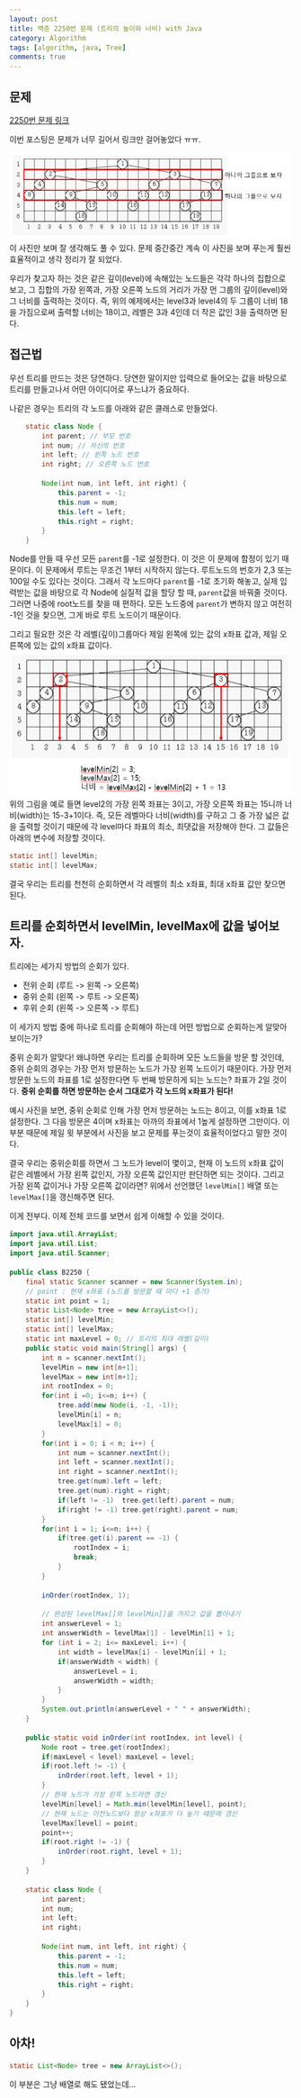 ```yaml
---
layout: post
title: 백준 2250번 문제 (트리의 높이와 너비) with Java
category: Algorithm
tags: [algorithm, java, Tree]
comments: true
---
```

## 문제
[2250번 문제 링크](https://www.acmicpc.net/problem/2250)

이번 포스팅은 문제가 너무 길어서 링크만 걸어놓았다 ㅠㅠ.

![2250_3](/public/img/algo/2250_1.PNG)
이 사진만 보며 잘 생각해도 풀 수 있다. 문제 중간중간 계속 이 사진을 보며 푸는게 훨씬 효율적이고 생각 정리가 잘 되었다.

우리가 찾고자 하는 것은 같은 깊이(level)에 속해있는 노드들은 각각 하나의 집합으로 보고, 그 집합의 가장 왼쪽과, 가장 오른쪽 노드의 거리가 가장 먼 그룹의 깊이(level)와 그 너비를 출력하는 것이다. 즉, 위의 예제에서는 level3과 level4의 두 그룹이 너비 18을 가짐으로써 출력할 너비는 18이고, 레벨은 3과 4인데 더 작은 값인 3을 출력하면 된다.
## 접근법
우선 트리를 만드는 것은 당연하다. 당연한 말이지만 입력으로 들어오는 값을 바탕으로 트리를 만들고나서 어떤 아이디어로 푸느냐가 중요하다.

나같은 경우는 트리의 각 노드를 아래와 같은 클래스로 만들었다.
```java
    static class Node {
        int parent; // 부모 번호
        int num; // 자신의 번호
        int left; // 왼쪽 노드 번호
        int right; // 오른쪽 노드 번호

        Node(int num, int left, int right) {
            this.parent = -1;
            this.num = num;
            this.left = left;
            this.right = right;
        }
    }
```

Node를 만들 때 우선 모든 `parent`를 -1로 설정한다. 이 것은 이 문제에 함정이 있기 때문이다. 이 문제에서 루트는 무조건 1부터 시작하지 않는다. 루트노드의 번호가 2,3 또는 100일 수도 있다는 것이다. 그래서 각 노드마다 `parent`를 -1로 초기화 해놓고, 실제 입력받는 값을 바탕으로 각 Node에 실질적 값을 할당 할 때, `parent`값을 바꿔줄 것이다. 그러면 나중에 root노드를 찾을 때 편하다. 모든 노드중에 `parent`가 변하지 않고 여전히 -1인 것을 찾으면, 그게 바로 루트 노드이기 때문이다.

그리고 필요한 것은 각 레벨(깊이)그룹마다 제일 왼쪽에 있는 값의 x좌표 값과, 제일 오른쪽에 있는 값의 x좌표 값이다. 
![2250_3](/public/img/algo/2250_4.PNG)
위의 그림을 예로 들면 level2의 가장 왼쪽 좌표는 3이고, 가장 오른쪽 좌표는 15니까 너비(width)는 15-3+1이다. 즉, 모든 레벨마다 너비(width)를 구하고 그 중 가장 넓은 값을 출력할 것이기 때문에 각 level마다 좌표의 최소, 최댓값을 저장해야 한다. 그 값들은 아래의 변수에 저장할 것이다.
```java
static int[] levelMin;
static int[] levelMax;
```

결국 우리는 트리를 천천히 순회하면서 각 레벨의 최소 x좌표, 최대 x좌표 값만 찾으면 된다.


## 트리를 순회하면서 levelMin, levelMax에 값을 넣어보자.
트리에는 세가지 방법의 순회가 있다.
* 전위 순회 (루트 -> 왼쪽 -> 오른쪽)
* 중위 순회 (왼쪽 -> 루트 -> 오른쪽)
* 후위 순회 (왼쪽 -> 오른쪽 -> 루트)

이 세가지 방법 중에 하나로 트리를 순회해야 하는데 어떤 방법으로 순회하는게 알맞아 보이는가? 

중위 순회가 알맞다! 왜냐하면 우리는 트리를 순회하며 모든 노드들을 방문 할 것인데, 중위 순회의 경우는 가장 먼저 방문하는 노드가 가장 왼쪽 노드이기 때문이다. 가장 먼저 방문한 노드의 좌표를 1로 설정한다면 두 번째 방문하게 되는 노드는? 좌표가 2일 것이다. **중위 순회를 하면 방문하는 순서 그대로가 각 노드의 x좌표가 된다!**

예시 사진을 보면, 중위 순회로 인해 가장 먼저 방문하는 노드는 8이고, 이를 x좌표 1로 설정한다. 그 다음 방문은 4이며 x좌표는 아까의 좌표에서 1높게 설정하면 그만이다. 이 부분 때문에 제일 윗 부분에서 사진을 보고 문제를 푸는것이 효율적이었다고 말한 것이다. 

결국 우리는 중위순회를 하면서 그 노드가 level이 몇이고, 현재 이 노드의 x좌표 값이 같은 레벨에서 가장 왼쪽 값인지, 가장 오른쪽 값인지만 판단하면 되는 것이다. 그리고 가장 왼쪽 값이거나 가장 오른쪽 값이라면? 위에서 선언했던 `levelMin[]` 배열 또는 `levelMax[]`을 갱신해주면 된다.

이게 전부다. 이제 전체 코드를 보면서 쉽게 이해할 수 있을 것이다.

```java
import java.util.ArrayList;
import java.util.List;
import java.util.Scanner;

public class B2250 {
    final static Scanner scanner = new Scanner(System.in);
    // point : 현재 x좌표 (노드를 방문할 때 마다 +1 증가)
    static int point = 1; 
    static List<Node> tree = new ArrayList<>();
    static int[] levelMin;
    static int[] levelMax;
    static int maxLevel = 0; // 트리의 최대 레벨(깊이)
    public static void main(String[] args) {
        int n = scanner.nextInt();
        levelMin = new int[n+1];
        levelMax = new int[n+1];
        int rootIndex = 0;
        for(int i =0; i<=n; i++) {
            tree.add(new Node(i, -1, -1));
            levelMin[i] = n;
            levelMax[i] = 0;
        }
        for(int i = 0; i < n; i++) {
            int num = scanner.nextInt();
            int left = scanner.nextInt();
            int right = scanner.nextInt();
            tree.get(num).left = left;
            tree.get(num).right = right;
            if(left != -1)  tree.get(left).parent = num;
            if(right != -1) tree.get(right).parent = num;
        }
        for(int i = 1; i<=n; i++) {
            if(tree.get(i).parent == -1) {
                rootIndex = i;
                break;
            }
        }

        inOrder(rootIndex, 1);

        // 완성된 levelMax[]와 levelMin[]을 가지고 값을 뽑아내기
        int answerLevel = 1;
        int answerWidth = levelMax[1] - levelMin[1] + 1;
        for (int i = 2; i<= maxLevel; i++) {
            int width = levelMax[i] - levelMin[i] + 1;
            if(answerWidth < width) {
                answerLevel = i;
                answerWidth = width;
            }
        }
        System.out.println(answerLevel + " " + answerWidth);
    }

    public static void inOrder(int rootIndex, int level) {
        Node root = tree.get(rootIndex);
        if(maxLevel < level) maxLevel = level;
        if(root.left != -1) {
            inOrder(root.left, level + 1);
        }
        // 현재 노드가 가장 왼쪽 노드라면 갱신
        levelMin[level] = Math.min(levelMin[level], point);
        // 현재 노드는 이전노드보다 항상 x좌표가 더 높기 때문에 갱신
        levelMax[level] = point;
        point++;
        if(root.right != -1) {
            inOrder(root.right, level + 1);
        }
    }

    static class Node {
        int parent;
        int num;
        int left;
        int right;

        Node(int num, int left, int right) {
            this.parent = -1;
            this.num = num;
            this.left = left;
            this.right = right;
        }
    }
}
```

## 아차!
```java
static List<Node> tree = new ArrayList<>();
```
이 부분은 그냥 배열로 해도 됐었는데...
